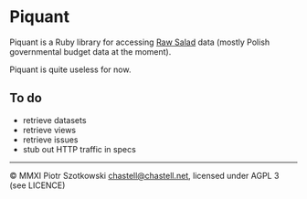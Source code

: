 Piquant
=======

Piquant is a Ruby library for accessing [Raw Salad](https://github.com/CCLab/Raw-Salad) data (mostly Polish governmental budget data at the moment).

Piquant is quite useless for now.

To do
-----

* retrieve datasets
* retrieve views
* retrieve issues
* stub out HTTP traffic in specs

---

© MMXI Piotr Szotkowski <chastell@chastell.net>, licensed under AGPL 3 (see LICENCE)
